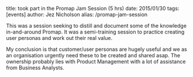 title: took part in the Promap Jam Session (5 hrs)
date: 2015/01/30
tags: [events]
author: Jez Nicholson
alias: /promap-jam-session

​​​​This was a session seeking to distill and document some of the knowledge in-and-around Promap. It was a semi-training session to practice creating user personas and work out their real value.

My conclusion is that customer/user personas are hugely useful and we as an organisation urgently need these to be created and shared asap. The ownership probably lies with Product Management with a lot of assistance from Business Analysts.